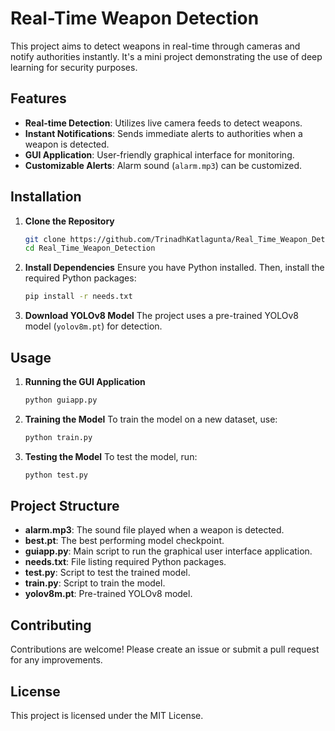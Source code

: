 # Real-Time Weapon Detection

This project aims to detect weapons in real-time through cameras and notify authorities instantly. It's a mini project demonstrating the use of deep learning for security purposes.

## Features

- **Real-time Detection**: Utilizes live camera feeds to detect weapons.
- **Instant Notifications**: Sends immediate alerts to authorities when a weapon is detected.
- **GUI Application**: User-friendly graphical interface for monitoring.
- **Customizable Alerts**: Alarm sound (`alarm.mp3`) can be customized.

## Installation

1. **Clone the Repository**
   ```bash
   git clone https://github.com/TrinadhKatlagunta/Real_Time_Weapon_Detection.git
   cd Real_Time_Weapon_Detection
   ```

2. **Install Dependencies**
   Ensure you have Python installed. Then, install the required Python packages:
   ```bash
   pip install -r needs.txt
   ```

3. **Download YOLOv8 Model**
   The project uses a pre-trained YOLOv8 model (`yolov8m.pt`) for detection.

## Usage

1. **Running the GUI Application**
   ```bash
   python guiapp.py
   ```

2. **Training the Model**
   To train the model on a new dataset, use:
   ```bash
   python train.py
   ```

3. **Testing the Model**
   To test the model, run:
   ```bash
   python test.py
   ```

## Project Structure

- **alarm.mp3**: The sound file played when a weapon is detected.
- **best.pt**: The best performing model checkpoint.
- **guiapp.py**: Main script to run the graphical user interface application.
- **needs.txt**: File listing required Python packages.
- **test.py**: Script to test the trained model.
- **train.py**: Script to train the model.
- **yolov8m.pt**: Pre-trained YOLOv8 model.

## Contributing

Contributions are welcome! Please create an issue or submit a pull request for any improvements.

## License

This project is licensed under the MIT License.
```
